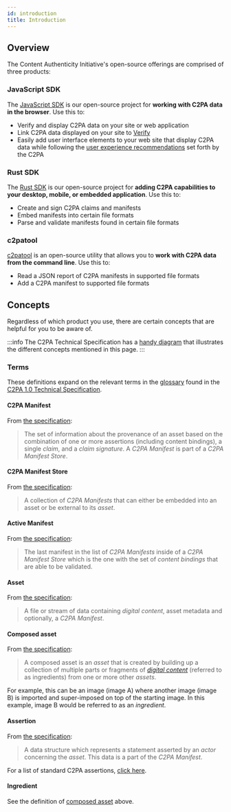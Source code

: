 ```yaml
---
id: introduction
title: Introduction
---
```


## Overview

The Content Authenticity Initiative's open-source offerings are comprised of three products:

### JavaScript SDK

The [JavaScript SDK](js-sdk/getting-started/overview) is our open-source project for **working with C2PA data in the browser**. Use this to:

- Verify and display C2PA data on your site or web application
- Link C2PA data displayed on your site to [Verify](https://verify.contentauthenticity.org/)
- Easily add user interface elements to your web site that display C2PA data while following the [user experience recommendations](https://c2pa.org/specifications/specifications/1.0/ux/UX_Recommendations.html) set forth by the C2PA

### Rust SDK

The [Rust SDK](rust-sdk) is our open-source project for **adding C2PA capabilities to your desktop, mobile, or embedded application**. Use this to:

- Create and sign C2PA claims and manifests
- Embed manifests into certain file formats
- Parse and validate manifests found in certain file formats

### c2patool

[c2patool](c2patool) is an open-source utility that allows you to **work with C2PA data from the command line**. Use this to:

- Read a JSON report of C2PA manifests in supported file formats
- Add a C2PA manifest to supported file formats

## Concepts

Regardless of which product you use, there are certain concepts that are helpful for you to be aware of.

:::info
The C2PA Technical Specification has a [handy diagram](https://c2pa.org/specifications/specifications/1.0/specs/C2PA_Specification.html#_overview_2) that
illustrates the different concepts mentioned in this page.
:::

### Terms

These definitions expand on the relevant terms in the [glossary](https://c2pa.org/specifications/specifications/1.0/specs/C2PA_Specification.html#_glossary)
found in the [C2PA 1.0 Technical Specification](https://c2pa.org/specifications/specifications/1.0/index.html).

#### C2PA Manifest

From [the specification](https://c2pa.org/specifications/specifications/1.0/specs/C2PA_Specification.html#_c2pa_manifest):

> The set of information about the provenance of an asset based on the combination of one or more assertions (including
> content bindings), a single _claim_, and a _claim signature_. A _C2PA Manifest_ is part of a _C2PA Manifest Store_.

#### C2PA Manifest Store

From [the specification](https://c2pa.org/specifications/specifications/1.0/specs/C2PA_Specification.html#_c2pa_manifest_store):

> A collection of _C2PA Manifests_ that can either be embedded into an asset or be external to its _asset_.

#### Active Manifest

From [the specification](https://c2pa.org/specifications/specifications/1.0/specs/C2PA_Specification.html#_active_manifest):

> The last manifest in the list of _C2PA Manifests_ inside of a _C2PA Manifest Store_ which is the one with the set of _content bindings_ that are able to be validated.

#### Asset

From [the specification](https://c2pa.org/specifications/specifications/1.0/specs/C2PA_Specification.html#_asset):

> A file or stream of data containing _digital content_, asset metadata and optionally, a _C2PA Manifest_.

#### Composed asset

From [the specification](https://c2pa.org/specifications/specifications/1.0/specs/C2PA_Specification.html#_composed_asset):

> A composed asset is an _asset_ that is created by building up a collection of multiple parts or fragments of [_digital content_](https://c2pa.org/specifications/specifications/1.0/specs/C2PA_Specification.html#_digital_content) (referred to as ingredients) from one or more other _assets_.

For example, this can be an image (image A) where another image (image B) is imported and super-imposed on top of the starting image. In this
example, image B would be referred to as an _ingredient_.

#### Assertion

From [the specification](https://c2pa.org/specifications/specifications/1.0/specs/C2PA_Specification.html#_assertion):

> A data structure which represents a statement asserted by an _actor_ concerning the _asset_. This data is a part of the _C2PA Manifest_.

For a list of standard C2PA assertions, [click here](https://c2pa.org/specifications/specifications/1.0/specs/C2PA_Specification.html#_c2pa_standard_assertions).

#### Ingredient

See the definition of [composed asset](#composed-asset) above.
